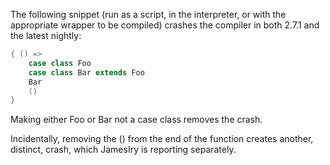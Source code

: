 The following snippet (run as a script, in the interpreter, or with the appropriate wrapper to be compiled) crashes the compiler in both 2.7.1 and the latest nightly:
```scala
{ () =>
	case class Foo
	case class Bar extends Foo
	Bar
	()
}
```

Making either Foo or Bar not a case class removes the crash.

Incidentally, removing the () from the end of the function creates another, distinct, crash, which JamesIry is reporting separately.

